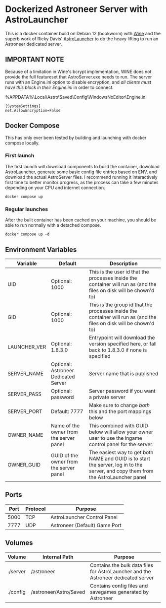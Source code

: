 # Dockerized Astroneer Server with AstroLauncher #
This is a docker container build on Debian 12 (bookworm) with [Wine](https://www.winehq.org/) and the superb work of Ricky Davis' [AstroLauncher](https://github.com/ricky-davis/AstroLauncher) to do the heavy lifting to run an Astroneer dedicated server.

## IMPORTANT NOTE ##
Because of a limitation in Wine's bcrypt implementation, WINE does not provide the full featureset that AstroServer.exe needs to run. The server runs with an Engine.ini option to disable encryption, and *all clients must have this block in their Engine.ini* in order to connect.

%APPDATA%\Local\Astro\Saved\Config\WindowsNoEditor\Engine.ini
```
[SystemSettings]
net.AllowEncryption=False
```

## Docker Compose ##
This has only ever been tested by building and launching with docker compose locally.

### First launch ###
The first launch will download components to build the container, download AstroLauncher, generate some basic config file entries based on ENV, and download the actual AstroServer files. I recommend running it interactively first time to better monitor progress, as the process can take a few minutes depending on your CPU and internet connection.
```
docker compose up
```
### Regular launches ###
After the built container has been cached on your machine, you should be able to run normally with a detached compose.
```
docker compose up -d
```

## Environment Variables ##
| Variable | Default | Description |
| ----------- | ----------- | ----------- |
| UID | Optional: 1000 | This is the user id that the processes inside the container will run as (and the files on disk will be chown'd to)|
| GID | Optional: 1000 | This is the group id that the processes inside the container will run as (and the files on disk will be chown'd to)|
| LAUNCHER_VER | Optional: 1.8.3.0 | Entrypoint will download the version specified here, or fall back to 1.8.3.0 if none is specified |
| SERVER_NAME | Optional: Astroneer Dedicated Server | Server name that is published |
| SERVER_PASS | Optional: password | Server password if you want a private server |
| SERVER_PORT | Default: 7777 | Make sure to change *both* this and the port mappings below |
| OWNER_NAME | Name of the owner from the server panel | This combined with GUID below will allow your owner user to use the ingame control panel for the server. |
| OWNER_GUID | GUID of the owner from the server panel | The easiest way to get both NAME and GUID is to start the server, log in to the server, and copy them from the AstroLauncher panel |

## Ports ##
| Port | Protocol | Purpose |
| -- | -- | -- |
| 5000 | TCP | AstroLauncher Control Panel |
| 7777 | UDP | Astroneer (Default) Game Port |


## Volumes ##
| Volume | Internal Path | Purpose |
| -- | -- | -- |
| ./server | /astroneer | Contains the bulk data files for AstroLauncher and the Astroneer dedicated server |
| ./config | /astroneer/Astro/Saved | Contains config files and savegames generated by Astroneer |
